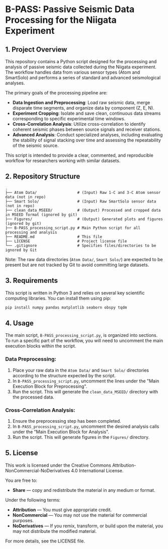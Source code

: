 # B-PASS: Passive Seismic Data Processing for the Niigata Experiment

## 1. Project Overview
This repository contains a Python script designed for the processing and analysis of passive seismic data collected during the Niigata experiment. The workflow handles data from various sensor types (Atom and SmartSolo) and performs a series of standard and advanced seismological analyses.

The primary goals of the processing pipeline are:

- **Data Ingestion and Preprocessing**: Load raw seismic data, merge disparate time segments, and organize data by component (Z, E, N).
- **Experiment Cropping**: Isolate and save clean, continuous data streams corresponding to specific experimental time windows.
- **Cross-Correlation Analysis**: Utilize cross-correlation to identify coherent seismic phases between source signals and receiver stations.
- **Advanced Analysis**: Conduct specialized analyses, including evaluating the stability of signal stacking over time and assessing the repeatability of the seismic source.

This script is intended to provide a clear, commented, and reproducible workflow for researchers working with similar datasets.

## 2. Repository Structure
```
.
├── Atom Data/                  # (Input) Raw 1-C and 3-C Atom sensor data (not in repo)
├── Smart Solo/                 # (Input) Raw SmartSolo sensor data (not in repo)
├── clean_data_MSEED/           # (Output) Processed and cropped data in MSEED format (ignored by git)
├── Figures/                    # (Output) Generated plots and figures (ignored by git)
├── B-PASS_processing_script.py # Main Python script for all processing and analysis
├── README.md                   # This file
├── LICENSE                     # Project license file
└── .gitignore                  # Specifies files/directories to be ignored by Git
```

Note: The raw data directories (`Atom Data/`, `Smart Solo/`) are expected to be present but are not tracked by Git to avoid committing large datasets.

## 3. Requirements
This script is written in Python 3 and relies on several key scientific computing libraries. You can install them using pip:

```bash
pip install numpy pandas matplotlib seaborn obspy tqdm
```

## 4. Usage
The main script, `B-PASS_processing_script.py`, is organized into sections. To run a specific part of the workflow, you will need to uncomment the main execution blocks within the script.

### Data Preprocessing:
1. Place your raw data in the `Atom Data/` and `Smart Solo/` directories according to the structure expected by the script.
2. In `B-PASS_processing_script.py`, uncomment the lines under the "Main Execution Block for Preprocessing".
3. Run the script. This will generate the `clean_data_MSEED/` directory with the processed data.

### Cross-Correlation Analysis:
1. Ensure the preprocessing step has been completed.
2. In `B-PASS_processing_script.py`, uncomment the desired analysis calls under the "Main Execution Block for Analysis".
3. Run the script. This will generate figures in the `Figures/` directory.

## 5. License
This work is licensed under the Creative Commons Attribution-NonCommercial-NoDerivatives 4.0 International License.

You are free to:

- **Share** — copy and redistribute the material in any medium or format.

Under the following terms:

- **Attribution** — You must give appropriate credit.
- **NonCommercial** — You may not use the material for commercial purposes.
- **NoDerivatives** — If you remix, transform, or build upon the material, you may not distribute the modified material.

For more details, see the LICENSE file.

